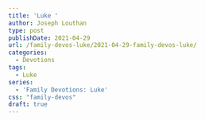 ```yaml
---
title: 'Luke '
author: Joseph Louthan
type: post
publishDate: 2021-04-29
url: /family-devos-luke/2021-04-29-family-devos-luke/
categories:
  - Devotions
tags:
  - Luke
series:
  - 'Family Devotions: Luke'
css: "family-devos"
draft: true
---
```

